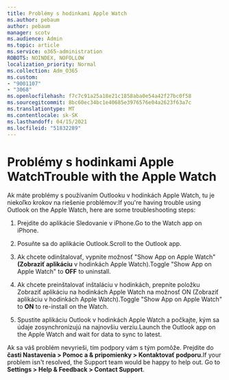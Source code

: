 ```yaml
---
title: Problémy s hodinkami Apple Watch
ms.author: pebaum
author: pebaum
manager: scotv
ms.audience: Admin
ms.topic: article
ms.service: o365-administration
ROBOTS: NOINDEX, NOFOLLOW
localization_priority: Normal
ms.collection: Adm_O365
ms.custom:
- "9001107"
- "3068"
ms.openlocfilehash: f7c7c91a25a18e21c1858aba0e54a42f27bc0f58
ms.sourcegitcommit: 8bc60ec34bc1e40685e3976576e04a2623f63a7c
ms.translationtype: MT
ms.contentlocale: sk-SK
ms.lasthandoff: 04/15/2021
ms.locfileid: "51832289"
---
```

# <a name="trouble-with-the-apple-watch"></a><span data-ttu-id="1571f-102">Problémy s hodinkami Apple Watch</span><span class="sxs-lookup"><span data-stu-id="1571f-102">Trouble with the Apple Watch</span></span>

<span data-ttu-id="1571f-103">Ak máte problémy s používaním Outlooku v hodinkách Apple Watch, tu je niekoľko krokov na riešenie problémov:</span><span class="sxs-lookup"><span data-stu-id="1571f-103">If you're having trouble using Outlook on the Apple Watch, here are some troubleshooting steps:</span></span> 

1. <span data-ttu-id="1571f-104">Prejdite do aplikácie Sledovanie v iPhone.</span><span class="sxs-lookup"><span data-stu-id="1571f-104">Go to the Watch app on iPhone.</span></span>

2. <span data-ttu-id="1571f-105">Posuňte sa do aplikácie Outlook.</span><span class="sxs-lookup"><span data-stu-id="1571f-105">Scroll to the Outlook app.</span></span>

3. <span data-ttu-id="1571f-106">Ak chcete odinštalovať, vypnite možnosť "Show App on Apple Watch" **(Zobraziť aplikáciu** v hodinkách Apple Watch).</span><span class="sxs-lookup"><span data-stu-id="1571f-106">Toggle "Show App on Apple Watch" to **OFF** to uninstall.</span></span>

4. <span data-ttu-id="1571f-107">Ak chcete preinštalovať inštaláciu v  hodinkách, prepnite položku Zobraziť aplikáciu na hodinkách Apple Watch na možnosť ON (Zobraziť aplikáciu v hodinkách Apple Watch).</span><span class="sxs-lookup"><span data-stu-id="1571f-107">Toggle "Show App on Apple Watch" to **ON** to re-install on the Watch.</span></span>

5. <span data-ttu-id="1571f-108">Spustite aplikáciu Outlook v hodinkách Apple Watch a počkajte, kým sa údaje zosynchronizujú na najnovšiu verziu.</span><span class="sxs-lookup"><span data-stu-id="1571f-108">Launch the Outlook app on the Apple Watch and wait for data to sync to latest.</span></span> 

<span data-ttu-id="1571f-109">Ak sa váš problém nevyrieši, tím podpory vám s tým pomôže. Prejdite do **časti Nastavenia > Pomoc a & pripomienky > Kontaktovať podporu.**</span><span class="sxs-lookup"><span data-stu-id="1571f-109">If your problem isn't resolved, the Support team would be happy to help out. Go to **Settings > Help & Feedback > Contact Support**.</span></span> 